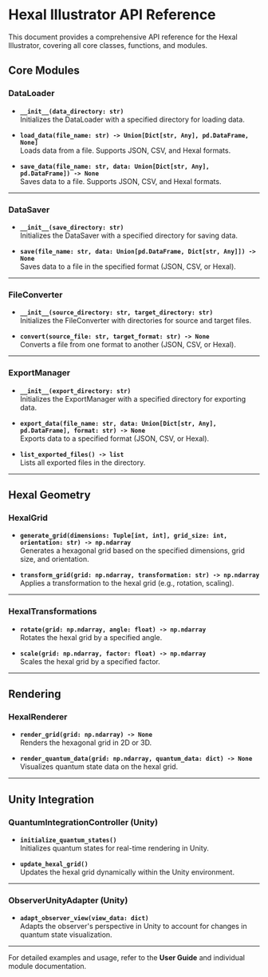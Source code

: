 
# Hexal Illustrator API Reference

This document provides a comprehensive API reference for the Hexal Illustrator, covering all core classes, functions, and modules.

## Core Modules

### DataLoader

- **`__init__(data_directory: str)`**  
  Initializes the DataLoader with a specified directory for loading data.

- **`load_data(file_name: str) -> Union[Dict[str, Any], pd.DataFrame, None]`**  
  Loads data from a file. Supports JSON, CSV, and Hexal formats.

- **`save_data(file_name: str, data: Union[Dict[str, Any], pd.DataFrame]) -> None`**  
  Saves data to a file. Supports JSON, CSV, and Hexal formats.

---

### DataSaver

- **`__init__(save_directory: str)`**  
  Initializes the DataSaver with a specified directory for saving data.

- **`save(file_name: str, data: Union[pd.DataFrame, Dict[str, Any]]) -> None`**  
  Saves data to a file in the specified format (JSON, CSV, or Hexal).

---

### FileConverter

- **`__init__(source_directory: str, target_directory: str)`**  
  Initializes the FileConverter with directories for source and target files.

- **`convert(source_file: str, target_format: str) -> None`**  
  Converts a file from one format to another (JSON, CSV, or Hexal).

---

### ExportManager

- **`__init__(export_directory: str)`**  
  Initializes the ExportManager with a specified directory for exporting data.

- **`export_data(file_name: str, data: Union[Dict[str, Any], pd.DataFrame], format: str) -> None`**  
  Exports data to a specified format (JSON, CSV, or Hexal).

- **`list_exported_files() -> list`**  
  Lists all exported files in the directory.

---

## Hexal Geometry

### HexalGrid

- **`generate_grid(dimensions: Tuple[int, int], grid_size: int, orientation: str) -> np.ndarray`**  
  Generates a hexagonal grid based on the specified dimensions, grid size, and orientation.

- **`transform_grid(grid: np.ndarray, transformation: str) -> np.ndarray`**  
  Applies a transformation to the hexal grid (e.g., rotation, scaling).

---

### HexalTransformations

- **`rotate(grid: np.ndarray, angle: float) -> np.ndarray`**  
  Rotates the hexal grid by a specified angle.

- **`scale(grid: np.ndarray, factor: float) -> np.ndarray`**  
  Scales the hexal grid by a specified factor.

---

## Rendering

### HexalRenderer

- **`render_grid(grid: np.ndarray) -> None`**  
  Renders the hexagonal grid in 2D or 3D.

- **`render_quantum_data(grid: np.ndarray, quantum_data: dict) -> None`**  
  Visualizes quantum state data on the hexal grid.

---

## Unity Integration

### QuantumIntegrationController (Unity)

- **`initialize_quantum_states()`**  
  Initializes quantum states for real-time rendering in Unity.

- **`update_hexal_grid()`**  
  Updates the hexal grid dynamically within the Unity environment.

---

### ObserverUnityAdapter (Unity)

- **`adapt_observer_view(view_data: dict)`**  
  Adapts the observer's perspective in Unity to account for changes in quantum state visualization.

---

For detailed examples and usage, refer to the **User Guide** and individual module documentation.

